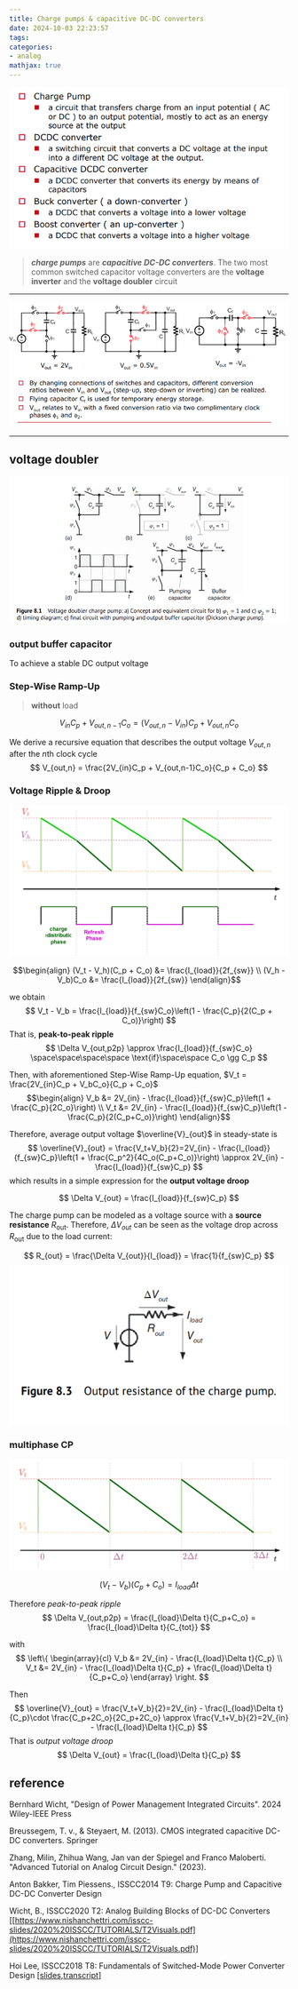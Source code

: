 ```yaml
---
title: Charge pumps & capacitive DC-DC converters
date: 2024-10-03 22:23:57
tags:
categories:
- analog
mathjax: true
---
```


![image-20241004163356709](cp-dcdc/image-20241004163356709.png)

> ***charge pumps*** are ***capacitive DC-DC converters***. The two most common switched capacitor voltage converters are the **voltage inverter** and the **voltage doubler** circuit

---

![image-20241014211627207](cp-dcdc/image-20241014211627207.png)

---



## voltage doubler

![image-20241019092038444](cp-dcdc/image-20241019092038444.png)



### output buffer capacitor

To achieve a stable DC output voltage



### Step-Wise Ramp-Up

> **without** load

$$
V_{in} C_p + V_{out,n-1}C_o = (V_{out,n}-V_{in})C_p + V_{out,n}C_o
$$

We derive a recursive equation that describes the output voltage $V_{out,n}$ after the $n$th clock cycle
$$
V_{out,n} = \frac{2V_{in}C_p + V_{out,n-1}C_o}{C_p + C_o}
$$

### Voltage Ripple & Droop

![ripple_droop.drawio](cp-dcdc/ripple_droop.drawio.svg)

$$\begin{align}
(V_t - V_h)(C_p + C_o) &= \frac{I_{load}}{2f_{sw}} \\
(V_h - V_b)C_o &= \frac{I_{load}}{2f_{sw}}
\end{align}$$

we obtain
$$
V_t - V_b = \frac{I_{load}}{f_{sw}C_o}\left(1 - \frac{C_p}{2(C_p + C_o)}\right)
$$
That is, **peak-to-peak ripple**
$$
\Delta V_{out,p2p} \approx \frac{I_{load}}{f_{sw}C_o} \space\space\space\space \text{if}\space\space C_o \gg C_p
$$



Then, with aforementioned Step-Wise Ramp-Up equation, $V_t = \frac{2V_{in}C_p + V_bC_o}{C_p + C_o}$
$$\begin{align}
V_b &= 2V_{in} - \frac{I_{load}}{f_{sw}C_p}\left(1 + \frac{C_p}{2C_o}\right) \\
V_t &= 2V_{in} - \frac{I_{load}}{f_{sw}C_p}\left(1 - \frac{C_p}{2(C_p+C_o)}\right)
\end{align}$$

Therefore, average output voltage $\overline{V}_{out}$ in steady-state is
$$
\overline{V}_{out} = \frac{V_t+V_b}{2}=2V_{in} - \frac{I_{load}}{f_{sw}C_p}\left(1 + \frac{C_p^2}{4C_o(C_p+C_o)}\right) \approx 2V_{in} - \frac{I_{load}}{f_{sw}C_p}
$$
which results in a simple expression for the **output voltage droop**

$$
\Delta V_{out} = \frac{I_{load}}{f_{sw}C_p}
$$

The charge pump can be modeled as a voltage source with a **source resistance** $R_\text{out}$. Therefore, $\Delta V_{out}$ can be seen as the voltage drop across $R_\text{out}$ due to the load current:

$$
R_{out} = \frac{\Delta V_{out}}{I_{load}} = \frac{1}{f_{sw}C_p}
$$
![image-20241015072846141](cp-dcdc/image-20241015072846141.png)

### multiphase CP

![multiphaeCP.drawio](cp-dcdc/multiphaeCP.drawio.svg)

$$
(V_t - V_b) (C_p + C_o) = I_{load}\Delta t
$$

Therefore *peak-to-peak ripple*
$$
\Delta V_{out,p2p} = \frac{I_{load}\Delta t}{C_p+C_o} = \frac{I_{load}\Delta t}{C_{tot}}
$$

with
$$
\left\{ \begin{array}{cl}
V_b &= 2V_{in} - \frac{I_{load}\Delta t}{C_p} \\
V_t &= 2V_{in} - \frac{I_{load}\Delta t}{C_p} + \frac{I_{load}\Delta t}{C_p+C_o}
\end{array} \right.
$$

Then
$$
\overline{V}_{out} = \frac{V_t+V_b}{2}=2V_{in} - \frac{I_{load}\Delta t}{C_p}\cdot \frac{C_p+2C_o}{2C_p+2C_o} \approx \frac{V_t+V_b}{2}=2V_{in} - \frac{I_{load}\Delta t}{C_p}
$$
That is *output voltage droop*
$$
\Delta V_{out} = \frac{I_{load}\Delta t}{C_p}
$$




## reference

Bernhard Wicht, "Design of Power Management Integrated Circuits". 2024 Wiley-IEEE Press

Breussegem, T. v., & Steyaert, M. (2013). CMOS integrated capacitive DC-DC converters. Springer

Zhang, Milin, Zhihua Wang, Jan van der Spiegel and Franco Maloberti. "Advanced Tutorial on Analog Circuit Design." (2023).

Anton Bakker, Tim Piessens., ISSCC2014 T9: Charge Pump and Capacitive DC-DC Converter Design

Wicht, B., ISSCC2020 T2: Analog Building Blocks of DC-DC Converters [[https://www.nishanchettri.com/isscc-slides/2020%20ISSCC/TUTORIALS/T2Visuals.pdf](https://www.nishanchettri.com/isscc-slides/2020%20ISSCC/TUTORIALS/T2Visuals.pdf)]

Hoi Lee, ISSCC2018 T8: Fundamentals of Switched-Mode Power Converter Design [[slides](https://www.nishanchettri.com/isscc-slides/2018%20ISSCC/TUTORIALS/T8/T8Visuals.pdf),[transcript](https://www.nishanchettri.com/isscc-slides/2018%20ISSCC/TUTORIALS/T8/T8Transcription.pdf)]
